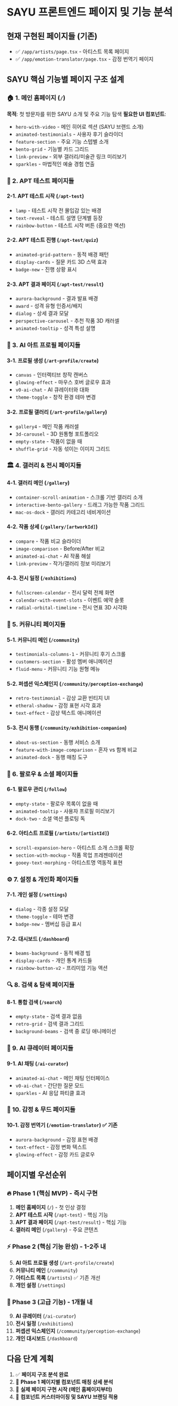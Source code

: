 # SAYU 프론트엔드 페이지 및 기능 분석

## 현재 구현된 페이지들 (기존)
- ✅ `/app/artists/page.tsx` - 아티스트 목록 페이지
- ✅ `/app/emotion-translator/page.tsx` - 감정 번역기 페이지

## SAYU 핵심 기능별 페이지 구조 설계

### 🏠 1. 메인 홈페이지 (`/`)
**목적**: 첫 방문자를 위한 SAYU 소개 및 주요 기능 탐색
**필요한 UI 컴포넌트**:
- `hero-with-video` - 메인 히어로 섹션 (SAYU 브랜드 소개)
- `animated-testimonials` - 사용자 후기 슬라이더
- `feature-section` - 주요 기능 스텝별 소개
- `bento-grid` - 기능별 카드 그리드
- `link-preview` - 외부 갤러리/미술관 링크 미리보기
- `sparkles` - 마법적인 예술 경험 연출

### 🧠 2. APT 테스트 페이지들
#### 2-1. APT 테스트 시작 (`/apt-test`)
- `lamp` - 테스트 시작 전 몰입감 있는 배경
- `text-reveal` - 테스트 설명 단계별 등장
- `rainbow-button` - 테스트 시작 버튼 (중요한 액션)

#### 2-2. APT 테스트 진행 (`/apt-test/quiz`)
- `animated-grid-pattern` - 동적 배경 패턴
- `display-cards` - 질문 카드 3D 스택 효과
- `badge-new` - 진행 상황 표시

#### 2-3. APT 결과 페이지 (`/apt-test/result`)
- `aurora-background` - 결과 발표 배경
- `award` - 성격 유형 인증서/배지
- `dialog` - 상세 결과 모달
- `perspective-carousel` - 추천 작품 3D 캐러셀
- `animated-tooltip` - 성격 특성 설명

### 🎨 3. AI 아트 프로필 페이지들
#### 3-1. 프로필 생성 (`/art-profile/create`)
- `canvas` - 인터랙티브 창작 캔버스
- `glowing-effect` - 마우스 호버 글로우 효과
- `v0-ai-chat` - AI 큐레이터와 대화
- `theme-toggle` - 창작 환경 테마 변경

#### 3-2. 프로필 갤러리 (`/art-profile/gallery`)
- `gallery4` - 메인 작품 캐러셀
- `3d-carousel` - 3D 원통형 포트폴리오
- `empty-state` - 작품이 없을 때
- `shuffle-grid` - 자동 섞이는 이미지 그리드

### 🏛️ 4. 갤러리 & 전시 페이지들
#### 4-1. 갤러리 메인 (`/gallery`)
- `container-scroll-animation` - 스크롤 기반 갤러리 소개
- `interactive-bento-gallery` - 드래그 가능한 작품 그리드
- `mac-os-dock` - 갤러리 카테고리 네비게이션

#### 4-2. 작품 상세 (`/gallery/[artworkId]`)
- `compare` - 작품 비교 슬라이더
- `image-comparison` - Before/After 비교
- `animated-ai-chat` - AI 작품 해설
- `link-preview` - 작가/갤러리 정보 미리보기

#### 4-3. 전시 일정 (`/exhibitions`)
- `fullscreen-calendar` - 전시 달력 전체 화면
- `calendar-with-event-slots` - 이벤트 예약 슬롯
- `radial-orbital-timeline` - 전시 연표 3D 시각화

### 👥 5. 커뮤니티 페이지들
#### 5-1. 커뮤니티 메인 (`/community`)
- `testimonials-columns-1` - 커뮤니티 후기 스크롤
- `customers-section` - 활성 멤버 애니메이션
- `fluid-menu` - 커뮤니티 기능 원형 메뉴

#### 5-2. 퍼셉션 익스체인지 (`/community/perception-exchange`)
- `retro-testimonial` - 감상 교환 빈티지 UI
- `etheral-shadow` - 감정 표현 시각 효과
- `text-effect` - 감상 텍스트 애니메이션

#### 5-3. 전시 동행 (`/community/exhibition-companion`)
- `about-us-section` - 동행 서비스 소개
- `feature-with-image-comparison` - 혼자 vs 함께 비교
- `animated-dock` - 동행 매칭 도구

### 🤝 6. 팔로우 & 소셜 페이지들
#### 6-1. 팔로우 관리 (`/follow`)
- `empty-state` - 팔로우 목록이 없을 때
- `animated-tooltip` - 사용자 프로필 미리보기
- `dock-two` - 소셜 액션 플로팅 독

#### 6-2. 아티스트 프로필 (`/artists/[artistId]`)
- `scroll-expansion-hero` - 아티스트 소개 스크롤 확장
- `section-with-mockup` - 작품 목업 프레젠테이션
- `gooey-text-morphing` - 아티스트명 역동적 표현

### ⚙️ 7. 설정 & 개인화 페이지들
#### 7-1. 개인 설정 (`/settings`)
- `dialog` - 각종 설정 모달
- `theme-toggle` - 테마 변경
- `badge-new` - 멤버십 등급 표시

#### 7-2. 대시보드 (`/dashboard`)
- `beams-background` - 동적 배경 빔
- `display-cards` - 개인 통계 카드들
- `rainbow-button-v2` - 프리미엄 기능 액션

### 🔍 8. 검색 & 탐색 페이지들
#### 8-1. 통합 검색 (`/search`)
- `empty-state` - 검색 결과 없음
- `retro-grid` - 검색 결과 그리드
- `background-beams` - 검색 중 로딩 애니메이션

### 💬 9. AI 큐레이터 페이지들
#### 9-1. AI 채팅 (`/ai-curator`)
- `animated-ai-chat` - 메인 채팅 인터페이스
- `v0-ai-chat` - 간단한 질문 모드
- `sparkles` - AI 응답 파티클 효과

### 📱 10. 감정 & 무드 페이지들
#### 10-1. 감정 번역기 (`/emotion-translator`) ✅ 기존
- `aurora-background` - 감정 표현 배경
- `text-effect` - 감정 변화 텍스트
- `glowing-effect` - 감정 카드 글로우

## 페이지별 우선순위

### 🔥 Phase 1 (핵심 MVP) - 즉시 구현
1. **메인 홈페이지** (`/`) - 첫 인상 결정
2. **APT 테스트 시작** (`/apt-test`) - 핵심 기능
3. **APT 결과 페이지** (`/apt-test/result`) - 핵심 기능
4. **갤러리 메인** (`/gallery`) - 주요 콘텐츠

### ⚡ Phase 2 (핵심 기능 완성) - 1-2주 내
5. **AI 아트 프로필 생성** (`/art-profile/create`)
6. **커뮤니티 메인** (`/community`)
7. **아티스트 목록** (`/artists`) ✅ 기존 개선
8. **개인 설정** (`/settings`)

### 🚀 Phase 3 (고급 기능) - 1개월 내
9. **AI 큐레이터** (`/ai-curator`)
10. **전시 일정** (`/exhibitions`)
11. **퍼셉션 익스체인지** (`/community/perception-exchange`)
12. **개인 대시보드** (`/dashboard`)

## 다음 단계 계획
1. ✅ **페이지 구조 분석 완료**
2. 🔄 **Phase 1 페이지별 컴포넌트 매칭 상세 분석**
3. 🔄 **실제 페이지 구현 시작 (메인 홈페이지부터)**
4. 🔄 **컴포넌트 커스터마이징 및 SAYU 브랜딩 적용**